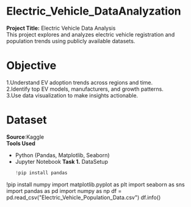 # Electric_Vehicle_DataAnalyzation
**Project Title:** Electric Vehicle Data Analysis  
This project explores and analyzes electric vehicle registration and population trends using publicly available datasets.  
# Objective   
1.Understand EV adoption trends across regions and time.  
2.Identify top EV models, manufacturers, and growth patterns.  
3.Use data visualization to make insights actionable.  
# Dataset  
**Source**:Kaggle  
 **Tools Used**  
- Python (Pandas, Matplotlib, Seaborn)  
- Jupyter Notebook
**Task 1.**  DataSetup
  ``` python
  !pip install pandas 
!pip install numpy 
import matplotlib.pyplot as plt 
import seaborn as sns
import pandas as pd 
import numpy as np
df = pd.read_csv("Electric_Vehicle_Population_Data.csv")
df.info()
  ```
  


  
